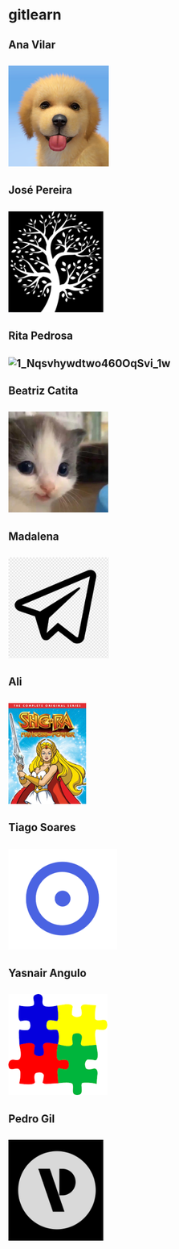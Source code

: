 # gitlearn

## Ana Vilar
## <img src="icons/unnamed.png" height="200px" title="Ana Vilar">

## José Pereira
## <img src="icons/jose.jpeg" height="200px" title="José Pereira">

## Rita Pedrosa
## ![1_Nqsvhywdtwo460OqSvi_1w](https://user-images.githubusercontent.com/118549371/202744570-711a0942-e29b-4e72-aa7a-83ac0c7f1ca3.jpeg)

## Beatriz Catita
## <img src="icons/beatriz.jpeg" height="200px" title="Beatriz Catita">

## Madalena
## <img src="icons/madalena.png" height="200px" title="Madalena">

## Ali
## <img src="icons/she ra.jpg" height="200px" title="Ali">

## Tiago Soares
## <img src="icons/image.jpg" height="200px" title="TiagoSoares">

## Yasnair Angulo
## <img src="icons/yasnair.jpeg" height="200px" title="Yasnair Angulo">

## Pedro Gil
## <img src="icons/pedro_icon.jpg" height="200px" title="Pedro Gil">
